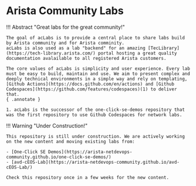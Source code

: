 # Arista Community Labs

!!! Abstract "Great labs for the great community!"

    The goal of acLabs is to provide a central place to share labs build by Arista community and for Arista comminity.  
    acLabs is also used as a lab "backend" for an amazing [TecLibrary](https://tech-library.arista.com/) portal hosting a great quality documentation avalailable to all registered Arista customers.

    The core values of acLabs is simplicity and user experience. Every lab must be easy to build, maintain and use. We aim to present complex and deeply technical environments in a simple way and rely on templating, [Github Actions](https://docs.github.com/en/actions) and [Github Codespaces](https://github.com/features/codespaces)(1) to deliver that.
    { .annotate }

    1. acLabs is the successor of the one-click-se-demos repository that was the first repository to use Github Codespaces for network labs.

!!! Warning "Under Construction!"

    This repository is still under construction. We are actively working on the new content and moving existing labs from:

    - [One-Click SE Demos](https://arista-netdevops-community.github.io/one-click-se-demos/)
    - [avd-cEOS-Lab](https://arista-netdevops-community.github.io/avd-cEOS-Lab/)

    Check this repository once in a few weeks for the new content.
